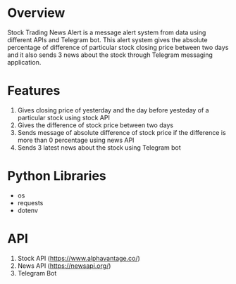 # Overview
Stock Trading News Alert is a message alert system from data using different APIs and Telegram bot. This alert system gives the absolute
percentage of difference of particular stock closing price between two days and it also sends 3 news about the stock through Telegram messaging application.

# Features
1. Gives closing price of yesterday and the day before yesteday of a particular stock using stock API
2. Gives the difference of stock price between two days
3. Sends message of absolute difference of stock price if the difference is more than 0 percentage using news API
4. Sends 3 latest news about the stock using Telegram bot

# Python Libraries
-   os
-   requests
-   dotenv

# API
1. Stock API (https://www.alphavantage.co/)
2. News API (https://newsapi.org/)
3. Telegram Bot
